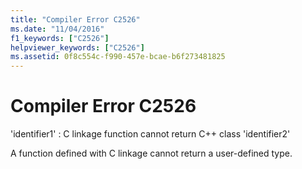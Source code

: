 ```yaml
---
title: "Compiler Error C2526"
ms.date: "11/04/2016"
f1_keywords: ["C2526"]
helpviewer_keywords: ["C2526"]
ms.assetid: 0f8c554c-f990-457e-bcae-b6f273481825
---
```

# Compiler Error C2526

'identifier1' : C linkage function cannot return C++ class 'identifier2'

A function defined with C linkage cannot return a user-defined type.